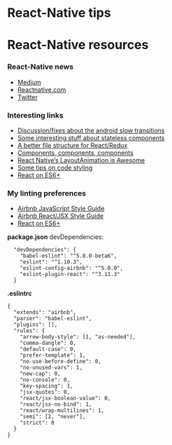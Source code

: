 # React-Native tips

# React-Native resources
### React-Native news
- [Medium](https://medium.com/tag/react-native/latest)   
- [Reactnative.com](http://www.reactnative.com/)
- [Twitter](https://twitter.com/hashtag/reactnative)  

### Interesting links
- [Discussion/fixes about the android slow transitions](https://github.com/facebook/react-native/issues/3049)
- [Some interesting stuff about stateless components](https://medium.com/@joshblack/stateless-components-in-react-0-14-f9798f8b992d#.shdm8klow)
- [A better file structure for React/Redux](http://marmelab.com/blog/2015/12/17/react-directory-structure.html)
- [Components, components, components](https://js.coach/react-native)
- [React Native’s LayoutAnimation is Awesome](https://medium.com/@Jpoliachik/react-native-s-layoutanimation-is-awesome-4a4d317afd3e?source=tags---)
- [Some tips on code styling](https://medium.com/the-exponent-log/coding-apps-with-react-native-at-exponent-7a5922da27bf#.q974ztlmb)
- [React on ES6+](https://babeljs.io/blog/2015/06/07/react-on-es6-plus)

### My linting preferences
- [Airbnb JavaScript Style Guide](https://github.com/airbnb/javascript)   
- [Airbnb React/JSX Style Guide](https://github.com/airbnb/javascript/tree/master/react)
- [React on ES6+](http://babeljs.io/blog/2015/06/07/react-on-es6-plus/)


**package.json** devDependencies:
```
  "devDependencies": {
    "babel-eslint": "^5.0.0-beta6",
    "eslint": "^1.10.3",
    "eslint-config-airbnb": "^5.0.0",
    "eslint-plugin-react": "^3.11.3"
  }
```

**.eslintrc**
```
{
  "extends": "airbnb",
  "parser": "babel-eslint",
  "plugins": [],
  "rules": {
    "arrow-body-style": [1, "as-needed"],
    "comma-dangle": 0,
    "default-case": 0,
    "prefer-template": 1,
    "no-use-before-define": 0,
    "no-unused-vars": 1,
    "new-cap": 0,
    "no-console": 0,
    "key-spacing": 1,
    "jsx-quotes": 0,
    "react/jsx-boolean-value": 0,
    "react/jsx-no-bind": 1,
    "react/wrap-multilines": 1,
    "semi": [2, "never"],
    "strict": 0
  }
}
```

